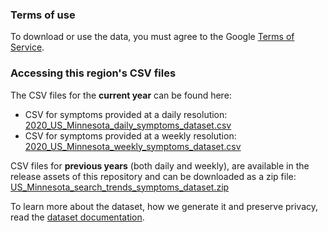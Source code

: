 ### Terms of use
To download or use the data, you must agree to the Google [Terms of Service](https://policies.google.com/terms).

### Accessing this region's CSV files
The CSV files for the **current year** can be found here:
- CSV for symptoms provided at a daily resolution: [2020_US_Minnesota_daily_symptoms_dataset.csv](2020_US_Minnesota_daily_symptoms_dataset.csv)
- CSV for symptoms provided at a weekly resolution: [2020_US_Minnesota_weekly_symptoms_dataset.csv](2020_US_Minnesota_weekly_symptoms_dataset.csv)

CSV files for **previous years** (both daily and weekly), are available in the release assets of this repository and can be downloaded as a zip file: [US_Minnesota_search_trends_symptoms_dataset.zip](https://github.com/google-research/open-covid-19-data/releases/download/v0.0.2/US_Minnesota_search_trends_symptoms_dataset.zip)

To learn more about the dataset, how we generate it and preserve privacy, read the [dataset documentation](../../../../README.md).